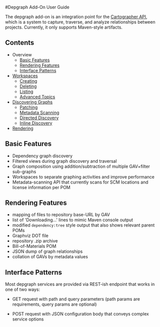 <!-- Freeki metadata. Do not remove this section!
TITLE: Main
-->
#Depgraph Add-On User Guide

The depgraph add-on is an integration point for the [Cartographer API][1], which is a system to capture, traverse, and analyze relationships between projects. Currently, it only supports Maven-style artifacts.

## Contents

* Overview
    * [Basic Features](Main#basic-features)
    * [Rendering Features](Main#rendering-features)
    * [Interface Patterns](Main#interface-patterns)
* [Workspaces](Workspaces)
    * [Creating](Workspaces#creating)
    * [Deleting](Workspaces#deleting)
    * [Listing](Workspaces#listing)
    * [Advanced Topics](Workspaces#advanced)
* [Discovering Graphs](Discovering-Graphs)
    * [Patching](Discovering-Graphs#patching)
    * [Metadata Scanning](Discovering-Graphs#scanning)
    * [Directed Discovery](Discovering-Graphs#directed)
    * [Inline Discovery](Discovering-Graphs#inline)
* [Rendering](Rendering/Main)

<a id="basic-features"></a>
## Basic Features

- Dependency graph discovery
- Filtered views during graph discovery and traversal
- Graph composition using addition/subtraction of multiple GAV+filter sub-graphs
- Workspaces to separate graphing activities and improve performance
- Metadata-scanning API that currently scans for SCM locations and license information per POM

<a id="rendering-features"></a>
## Rendering Features

- mapping of files to repository base-URL by GAV
- list of 'Downloading...' lines to mimic Maven console output
- modified `dependency:tree` style output that also shows relevant parent POMs
- Graphviz DOT file
- repository .zip archive
- Bill-of-Materials POM
- JSON dump of graph relationships
- collation of GAVs by metadata values

<a id="interface-patterns"></a>
## Interface Patterns

Most depgraph services are provided via REST-ish endpoint that works in one of two ways:

- GET request with path and query parameters (path params are requirements, query params are optional)
- POST request with JSON configuration body that conveys complex service options

  [1]: https://github.com/jdcasey/cartographer
